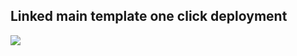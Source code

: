 <h2> Linked main template one click deployment </h2>
<a href="https://portal.azure.com/#create/Microsoft.Template/uri/https%3A%2F%2Fraw.githubusercontent.com%2Fassadullah96%2FAzureARMTemplates%2Fmain%2FAzureLinkedTemplate-main%2Fmain-template.json
"target="_blank">
  <img src="https://aka.ms/deploytoazurebutton"/>
</a>

